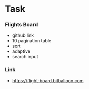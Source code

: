 # Task
### Flights Board

* github link
* 10 pagination table
* sort
* adaptive
* search input

### Link
* https://flight-board.bitballoon.com
